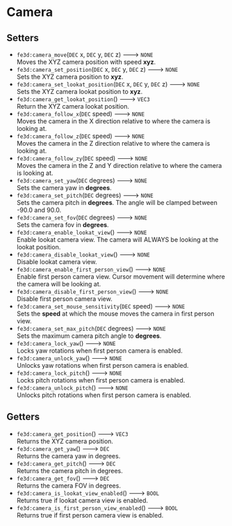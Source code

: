 # Camera

## Setters

- `fe3d:camera_move`(`DEC` x, `DEC` y, `DEC` z) ---> `NONE`  
  Moves the XYZ camera position with speed **xyz**.
- `fe3d:camera_set_position`(`DEC` x, `DEC` y, `DEC` z) ---> `NONE`  
  Sets the XYZ camera position to **xyz**.
- `fe3d:camera_set_lookat_position`(`DEC` x, `DEC` y, `DEC` z) ---> `NONE`  
  Sets the XYZ camera lookat position to **xyz**.
- `fe3d:camera_get_lookat_position`() ---> `VEC3`  
  Return the XYZ camera lookat position.
- `fe3d:camera_follow_x`(`DEC` speed) ---> `NONE`  
  Moves the camera in the X direction relative to where the camera is looking at.
- `fe3d:camera_follow_z`(`DEC` speed) ---> `NONE`  
  Moves the camera in the Z direction relative to where the camera is looking at.
- `fe3d:camera_follow_zy`(`DEC` speed) ---> `NONE`  
  Moves the camera in the Z and Y direction relative to where the camera is looking at.
- `fe3d:camera_set_yaw`(`DEC` degrees) ---> `NONE`  
  Sets the camera yaw in **degrees**.
- `fe3d:camera_set_pitch`(`DEC` degrees) ---> `NONE`  
  Sets the camera pitch in **degrees**. The angle will be clamped between -90.0 and 90.0.
- `fe3d:camera_set_fov`(`DEC` degrees) ---> `NONE`  
  Sets the camera fov in **degrees**.
- `fe3d:camera_enable_lookat_view`() ---> `NONE`  
  Enable lookat camera view. The camera will ALWAYS be looking at the lookat position.
- `fe3d:camera_disable_lookat_view`() ---> `NONE`  
  Disable lookat camera view.
- `fe3d:camera_enable_first_person_view`() ---> `NONE`  
  Enable first person camera view. Cursor movement will determine where the camera will be looking at.
- `fe3d:camera_disable_first_person_view`() ---> `NONE`  
  Disable first person camera view.
- `fe3d:camera_set_mouse_sensitivity`(`DEC` speed) ---> `NONE`  
  Sets the **speed** at which the mouse moves the camera in first person view.
- `fe3d:camera_set_max_pitch`(`DEC` degrees) ---> `NONE`  
  Sets the maximum camera pitch angle to **degrees**.
- `fe3d:camera_lock_yaw`() ---> `NONE`  
  Locks yaw rotations when first person camera is enabled.
- `fe3d:camera_unlock_yaw`() ---> `NONE`  
  Unlocks yaw rotations when first person camera is enabled.
- `fe3d:camera_lock_pitch`() ---> `NONE`  
  Locks pitch rotations when first person camera is enabled.
- `fe3d:camera_unlock_pitch`() ---> `NONE`  
  Unlocks pitch rotations when first person camera is enabled.

## Getters

- `fe3d:camera_get_position`() ---> `VEC3`  
  Returns the XYZ camera position.
- `fe3d:camera_get_yaw`() ---> `DEC`  
  Returns the camera yaw in degrees.
- `fe3d:camera_get_pitch`() ---> `DEC`  
  Returns the camera pitch in degrees.
- `fe3d:camera_get_fov`() ---> `DEC`  
  Returns the camera FOV in degrees.
- `fe3d:camera_is_lookat_view_enabled`() ---> `BOOL`  
  Returns true if lookat camera view is enabled.
- `fe3d:camera_is_first_person_view_enabled`() ---> `BOOL`  
  Returns true if first person camera view is enabled.
